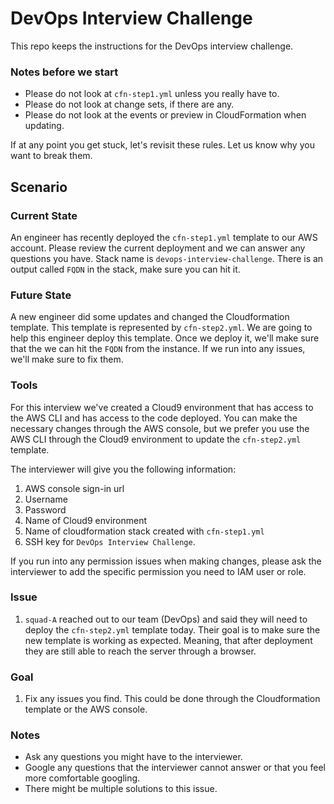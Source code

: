 # DevOps Interview Challenge

This repo keeps the instructions for the DevOps interview challenge.

### Notes before we start
* Please do not look at `cfn-step1.yml` unless you really have to.
* Please do not look at change sets, if there are any.
* Please do not look at the events or preview in CloudFormation when updating.

If at any point you get stuck, let's revisit these rules. Let us know why
you want to break them.

## Scenario

### Current State

An engineer has recently deployed the `cfn-step1.yml` template to our AWS
account. Please review the current deployment and we can answer any questions
you have. Stack name is `devops-interview-challenge`. There is an output called
`FQDN` in the stack, make sure you can hit it.

### Future State

A new engineer did some updates and changed the Cloudformation template.
This template is represented by `cfn-step2.yml`. We are going to help this engineer
deploy this template. Once we deploy it, we'll make sure that the we can hit the
`FQDN` from the instance. If we run into any issues, we'll make sure to fix them.

### Tools

For this interview we've created a Cloud9 environment that has access to the AWS CLI
and has access to the code deployed. You can make the necessary changes through the
AWS console, but we prefer you use the AWS CLI through the Cloud9 environment to
update the `cfn-step2.yml` template.

The interviewer will give you the following information:
1. AWS console sign-in url
1. Username
1. Password
1. Name of Cloud9 environment
1. Name of cloudformation stack created with `cfn-step1.yml`
1. SSH key for `DevOps Interview Challenge`.

If you run into any permission issues when making changes, please ask the
interviewer to add the specific permission you need to IAM user or role.

### Issue
1. `squad-A` reached out to our team (DevOps) and said they will need to deploy
the `cfn-step2.yml` template today. Their goal is to make sure the new template
is working as expected. Meaning, that after deployment they are still able to
reach the server through a browser.


### Goal
1. Fix any issues you find. This could be done through the Cloudformation template
or the AWS console.


### Notes
* Ask any questions you might have to the interviewer.
* Google any questions that the interviewer cannot answer or that you feel more comfortable googling.
* There might be multiple solutions to this issue.

